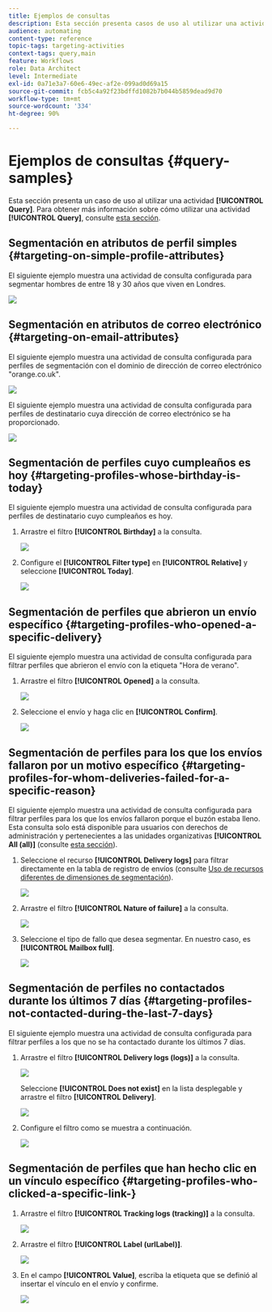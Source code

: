 ```yaml
---
title: Ejemplos de consultas
description: Esta sección presenta casos de uso al utilizar una actividad de consulta.
audience: automating
content-type: reference
topic-tags: targeting-activities
context-tags: query,main
feature: Workflows
role: Data Architect
level: Intermediate
exl-id: 0a71e3a7-60e6-49ec-af2e-099ad0d69a15
source-git-commit: fcb5c4a92f23bdffd1082b7b044b5859dead9d70
workflow-type: tm+mt
source-wordcount: '334'
ht-degree: 90%

---
```


# Ejemplos de consultas {#query-samples}

Esta sección presenta un caso de uso al utilizar una actividad **[!UICONTROL Query]**. Para obtener más información sobre cómo utilizar una actividad **[!UICONTROL Query]**, consulte [esta sección](../../automating/using/query.md).

## Segmentación en atributos de perfil simples {#targeting-on-simple-profile-attributes}

El siguiente ejemplo muestra una actividad de consulta configurada para segmentar hombres de entre 18 y 30 años que viven en Londres.

![](assets/query_sample_1.png)

## Segmentación en atributos de correo electrónico {#targeting-on-email-attributes}

El siguiente ejemplo muestra una actividad de consulta configurada para perfiles de segmentación con el dominio de dirección de correo electrónico &quot;orange.co.uk&quot;.

![](assets/query_sample_emaildomain.png)

El siguiente ejemplo muestra una actividad de consulta configurada para perfiles de destinatario cuya dirección de correo electrónico se ha proporcionado.

![](assets/query_sample_emailnotempty.png)

## Segmentación de perfiles cuyo cumpleaños es hoy {#targeting-profiles-whose-birthday-is-today}

El siguiente ejemplo muestra una actividad de consulta configurada para perfiles de destinatario cuyo cumpleaños es hoy.

1. Arrastre el filtro **[!UICONTROL Birthday]** a la consulta.

   ![](assets/query_sample_birthday.png)

1. Configure el **[!UICONTROL Filter type]** en **[!UICONTROL Relative]** y seleccione **[!UICONTROL Today]**.

   ![](assets/query_sample_birthday2.png)

## Segmentación de perfiles que abrieron un envío específico {#targeting-profiles-who-opened-a-specific-delivery}

El siguiente ejemplo muestra una actividad de consulta configurada para filtrar perfiles que abrieron el envío con la etiqueta &quot;Hora de verano&quot;.

1. Arrastre el filtro **[!UICONTROL Opened]** a la consulta.

   ![](assets/query_sample_opened.png)

1. Seleccione el envío y haga clic en **[!UICONTROL Confirm]**.

   ![](assets/query_sample_opened2.png)

## Segmentación de perfiles para los que los envíos fallaron por un motivo específico {#targeting-profiles-for-whom-deliveries-failed-for-a-specific-reason}

El siguiente ejemplo muestra una actividad de consulta configurada para filtrar perfiles para los que los envíos fallaron porque el buzón estaba lleno. Esta consulta solo está disponible para usuarios con derechos de administración y pertenecientes a las unidades organizativas **[!UICONTROL All (all)]** (consulte [esta sección](../../administration/using/organizational-units.md)).

1. Seleccione el recurso **[!UICONTROL Delivery logs]** para filtrar directamente en la tabla de registro de envíos (consulte [Uso de recursos diferentes de dimensiones de segmentación](../../automating/using/using-resources-different-from-targeting-dimensions.md)).

   ![](assets/query_sample_failure1.png)

1. Arrastre el filtro **[!UICONTROL Nature of failure]** a la consulta.

   ![](assets/query_sample_failure2.png)

1. Seleccione el tipo de fallo que desea segmentar. En nuestro caso, es **[!UICONTROL Mailbox full]**.

   ![](assets/query_sample_failure3.png)

## Segmentación de perfiles no contactados durante los últimos 7 días {#targeting-profiles-not-contacted-during-the-last-7-days}

El siguiente ejemplo muestra una actividad de consulta configurada para filtrar perfiles a los que no se ha contactado durante los últimos 7 días.

1. Arrastre el filtro **[!UICONTROL Delivery logs (logs)]** a la consulta.

   ![](assets/query_sample_7days.png)

   Seleccione **[!UICONTROL Does not exist]** en la lista desplegable y arrastre el filtro **[!UICONTROL Delivery]**.

   ![](assets/query_sample_7days1.png)

1. Configure el filtro como se muestra a continuación.

   ![](assets/query_sample_7days2.png)

## Segmentación de perfiles que han hecho clic en un vínculo específico {#targeting-profiles-who-clicked-a-specific-link-}

1. Arrastre el filtro **[!UICONTROL Tracking logs (tracking)]** a la consulta.

   ![](assets/query_sample_trackinglogs.png)

1. Arrastre el filtro **[!UICONTROL Label (urlLabel)]**.

   ![](assets/query_sample_trackinglogs2.png)

1. En el campo **[!UICONTROL Value]**, escriba la etiqueta que se definió al insertar el vínculo en el envío y confirme.

   ![](assets/query_sample_trackinglogs3.png)
